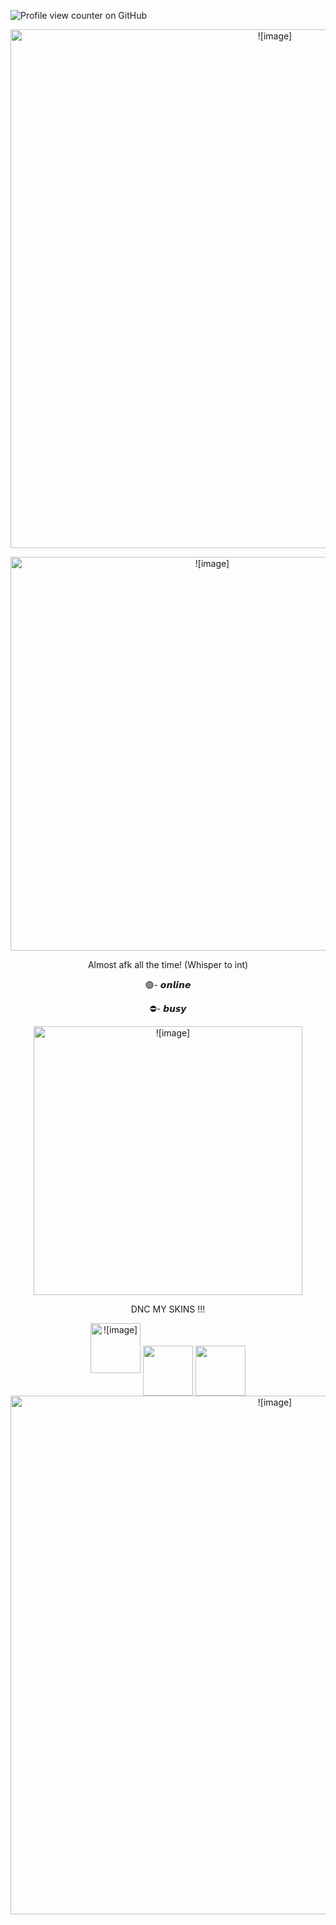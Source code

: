 ![Profile view counter on GitHub](https://komarev.com/ghpvc/?username=lemoniisyummy)
 <p align="center"> <img width="830" src="https://files.catbox.moe/kkl53j.png" alt = ![image]>
 <p align="center"> <img width="630" src="https://github.com/user-attachments/assets/655d65bc-7030-44c3-9b8a-01e8a48b7dfc" alt = ![image]>
</p>  
<p align="center">Almost afk all the time! (Whisper to int)
<p align="center">🟢- 𝙤𝙣𝙡𝙞𝙣𝙚 
<p align="center">⛔- 𝙗𝙪𝙨𝙮 
<p align="center">
  <img width="430" src="https://files.catbox.moe/2bzd4m.gif" alt = ![image]>
</p>
<p align="center"> DNC MY SKINS !!!
<p align="center"> <img width="80" src="https://files.catbox.moe/1dkrdl.gif" alt = ![image]> <img width="80" src="https://files.catbox.moe/ld2td0.png" alt <p align="center"> <img width="80" src="https://github.com/user-attachments/assets/017d2ea6-aba8-40fd-999e-b9ea698e085b" alt

 <p align="center"> <img width="830" src="https://github.com/user-attachments/assets/e34d0879-4658-4773-8325-c9557ad95115" alt = ![image]>
